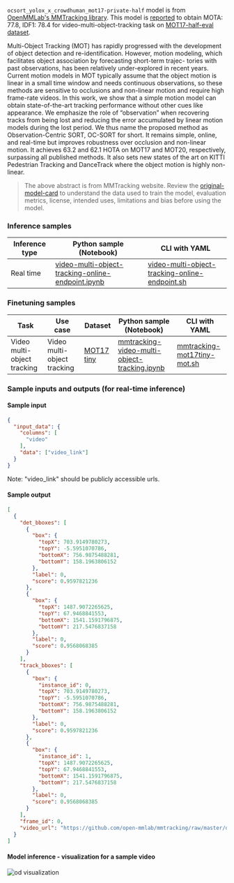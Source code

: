 `ocsort_yolox_x_crowdhuman_mot17-private-half` model is from <a href="https://github.com/open-mmlab/mmtracking/tree/v0.14.0" target="_blank">OpenMMLab's MMTracking library</a>. This model is <a href="https://github.com/open-mmlab/mmtracking/blob/master/configs/mot/ocsort/metafile.yml#L24" target="_blank">reported</a> to obtain MOTA: 77.8, IDF1: 78.4 for video-multi-object-tracking task on <a href="https://motchallenge.net/data/MOT17/" target="_blank">MOT17-half-eval dataset</a>.

Multi-Object Tracking (MOT) has rapidly progressed with the development of object detection and re-identification. However, motion modeling, which facilitates object association by forecasting short-term trajec- tories with past observations, has been relatively under-explored in recent years. Current motion models in MOT typically assume that the object motion is linear in a small time window and needs continuous observations, so these methods are sensitive to occlusions and non-linear motion and require high frame-rate videos. In this work, we show that a simple motion model can obtain state-of-the-art tracking performance without other cues like appearance. We emphasize the role of “observation” when recovering tracks from being lost and reducing the error accumulated by linear motion models during the lost period. We thus name the proposed method as Observation-Centric SORT, OC-SORT for short. It remains simple, online, and real-time but improves robustness over occlusion and non-linear motion. It achieves 63.2 and 62.1 HOTA on MOT17 and MOT20, respectively, surpassing all published methods. It also sets new states of the art on KITTI Pedestrian Tracking and DanceTrack where the object motion is highly non-linear.

> The above abstract is from MMTracking website. Review the <a href="https://github.com/open-mmlab/mmtracking/tree/v0.14.0/configs/mot/ocsort" target="_blank">original-model-card</a> to understand the data used to train the model, evaluation metrics, license, intended uses, limitations and bias before using the model.
### Inference samples

Inference type|Python sample (Notebook)|CLI with YAML
|--|--|--|
Real time|<a href="https://aka.ms/azureml-video-mutli-object-tracking-online-inference" target="_blank">video-multi-object-tracking-online-endpoint.ipynb</a>|[video-multi-object-tracking-online-endpoint.sh](https://github.com/Azure/azureml-examples/blob/yiyoulin/mot_examples/cli/foundation-models/system/inference/video-multi-object-tracking/video-multi-object-tracking-online-endpoint.sh)|

### Finetuning samples

Task|Use case|Dataset|Python sample (Notebook)|CLI with YAML
|---|--|--|--|--|
Video multi-object tracking|Video multi-object tracking|[MOT17 tiny](https://download.openmmlab.com/mmtracking/data/MOT17_tiny.zip)|<a href="https://aka.ms/azureml-video-multi-object-tracking-finetune" target="_blank">mmtracking-video-multi-object-tracking.ipynb</a>|[mmtracking-mot17tiny-mot.sh](https://github.com/Azure/azureml-examples/blob/yiyoulin/mot_examples/cli/foundation-models/system/finetune/video-multi-object-tracking/mmtracking-mot17tiny-mot.sh)|


### Sample inputs and outputs (for real-time inference)

#### Sample input

```json
{
  "input_data": {
    "columns": [
      "video"
    ],
    "data": ["video_link"]
  }
}
```

Note: "video_link" should be publicly accessible urls.

#### Sample output

```json
[
  {
    "det_bboxes": [
      {
        "box": {
          "topX": 703.9149780273,
          "topY": -5.5951070786,
          "bottomX": 756.9875488281,
          "bottomY": 158.1963806152
        },
        "label": 0,
        "score": 0.9597821236
      },
      {
        "box": {
          "topX": 1487.9072265625,
          "topY": 67.9468841553,
          "bottomX": 1541.1591796875,
          "bottomY": 217.5476837158
        },
        "label": 0,
        "score": 0.9568068385
      }
    ],
    "track_bboxes": [
      {
        "box": {
          "instance_id": 0,
          "topX": 703.9149780273,
          "topY": -5.5951070786,
          "bottomX": 756.9875488281,
          "bottomY": 158.1963806152
        },
        "label": 0,
        "score": 0.9597821236
      },
      {
        "box": {
          "instance_id": 1,
          "topX": 1487.9072265625,
          "topY": 67.9468841553,
          "bottomX": 1541.1591796875,
          "bottomY": 217.5476837158
        },
        "label": 0,
        "score": 0.9568068385
      }
    ],
    "frame_id": 0,
    "video_url": "https://github.com/open-mmlab/mmtracking/raw/master/demo/demo.mp4"
  }
]
```


#### Model inference - visualization for a sample video

<img src="https://automlcesdkdataresources.blob.core.windows.net/finetuning-image-models/images/Model_Result_Visualizations(Do_not_delete)/plot_bytetrack_yolox_x_crowdhuman_mot17-private-half.gif" alt="od visualization">

